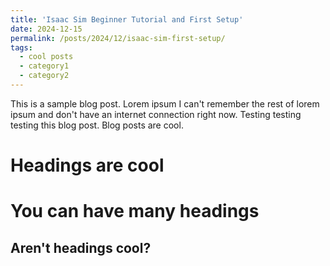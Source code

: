 ```yaml
---
title: 'Isaac Sim Beginner Tutorial and First Setup'
date: 2024-12-15
permalink: /posts/2024/12/isaac-sim-first-setup/
tags:
  - cool posts
  - category1
  - category2
---
```


This is a sample blog post. Lorem ipsum I can't remember the rest of lorem ipsum and don't have an internet connection right now. Testing testing testing this blog post. Blog posts are cool.

Headings are cool
======

You can have many headings
======

Aren't headings cool?
------